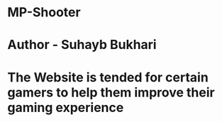 # MP-Shooter

# Author - Suhayb Bukhari

# The Website is tended for certain gamers to help them improve their gaming experience